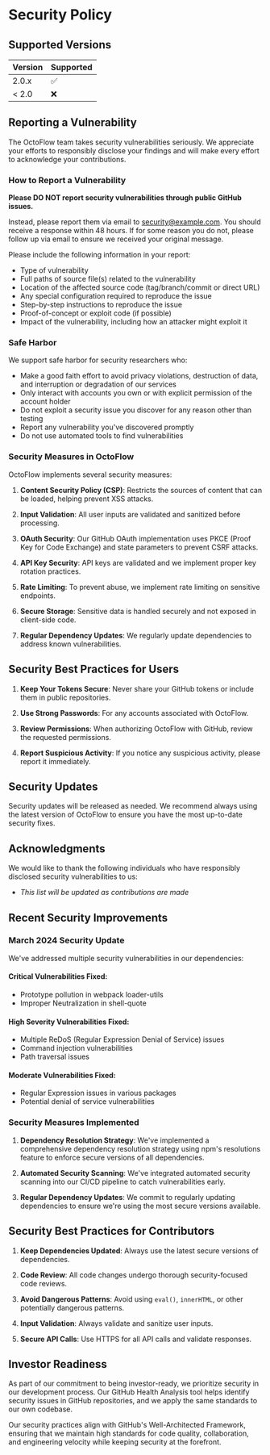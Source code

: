 # Security Policy

## Supported Versions

| Version | Supported          |
| ------- | ------------------ |
| 2.0.x   | :white_check_mark: |
| < 2.0   | :x:                |

## Reporting a Vulnerability

The OctoFlow team takes security vulnerabilities seriously. We appreciate your efforts to responsibly disclose your findings and will make every effort to acknowledge your contributions.

### How to Report a Vulnerability

**Please DO NOT report security vulnerabilities through public GitHub issues.**

Instead, please report them via email to [security@example.com](mailto:security@example.com). You should receive a response within 48 hours. If for some reason you do not, please follow up via email to ensure we received your original message.

Please include the following information in your report:

- Type of vulnerability
- Full paths of source file(s) related to the vulnerability
- Location of the affected source code (tag/branch/commit or direct URL)
- Any special configuration required to reproduce the issue
- Step-by-step instructions to reproduce the issue
- Proof-of-concept or exploit code (if possible)
- Impact of the vulnerability, including how an attacker might exploit it

### Safe Harbor

We support safe harbor for security researchers who:

- Make a good faith effort to avoid privacy violations, destruction of data, and interruption or degradation of our services
- Only interact with accounts you own or with explicit permission of the account holder
- Do not exploit a security issue you discover for any reason other than testing
- Report any vulnerability you've discovered promptly
- Do not use automated tools to find vulnerabilities

### Security Measures in OctoFlow

OctoFlow implements several security measures:

1. **Content Security Policy (CSP)**: Restricts the sources of content that can be loaded, helping prevent XSS attacks.

2. **Input Validation**: All user inputs are validated and sanitized before processing.

3. **OAuth Security**: Our GitHub OAuth implementation uses PKCE (Proof Key for Code Exchange) and state parameters to prevent CSRF attacks.

4. **API Key Security**: API keys are validated and we implement proper key rotation practices.

5. **Rate Limiting**: To prevent abuse, we implement rate limiting on sensitive endpoints.

6. **Secure Storage**: Sensitive data is handled securely and not exposed in client-side code.

7. **Regular Dependency Updates**: We regularly update dependencies to address known vulnerabilities.

## Security Best Practices for Users

1. **Keep Your Tokens Secure**: Never share your GitHub tokens or include them in public repositories.

2. **Use Strong Passwords**: For any accounts associated with OctoFlow.

3. **Review Permissions**: When authorizing OctoFlow with GitHub, review the requested permissions.

4. **Report Suspicious Activity**: If you notice any suspicious activity, please report it immediately.

## Security Updates

Security updates will be released as needed. We recommend always using the latest version of OctoFlow to ensure you have the most up-to-date security fixes.

## Acknowledgments

We would like to thank the following individuals who have responsibly disclosed security vulnerabilities to us:

- *This list will be updated as contributions are made*

## Recent Security Improvements

### March 2024 Security Update

We've addressed multiple security vulnerabilities in our dependencies:

#### Critical Vulnerabilities Fixed:
- Prototype pollution in webpack loader-utils
- Improper Neutralization in shell-quote

#### High Severity Vulnerabilities Fixed:
- Multiple ReDoS (Regular Expression Denial of Service) issues
- Command injection vulnerabilities
- Path traversal issues

#### Moderate Vulnerabilities Fixed:
- Regular Expression issues in various packages
- Potential denial of service vulnerabilities

### Security Measures Implemented

1. **Dependency Resolution Strategy**: We've implemented a comprehensive dependency resolution strategy using npm's resolutions feature to enforce secure versions of all dependencies.

2. **Automated Security Scanning**: We've integrated automated security scanning into our CI/CD pipeline to catch vulnerabilities early.

3. **Regular Dependency Updates**: We commit to regularly updating dependencies to ensure we're using the most secure versions available.

## Security Best Practices for Contributors

1. **Keep Dependencies Updated**: Always use the latest secure versions of dependencies.

2. **Code Review**: All code changes undergo thorough security-focused code reviews.

3. **Avoid Dangerous Patterns**: Avoid using `eval()`, `innerHTML`, or other potentially dangerous patterns.

4. **Input Validation**: Always validate and sanitize user inputs.

5. **Secure API Calls**: Use HTTPS for all API calls and validate responses.

## Investor Readiness

As part of our commitment to being investor-ready, we prioritize security in our development process. Our GitHub Health Analysis tool helps identify security issues in GitHub repositories, and we apply the same standards to our own codebase.

Our security practices align with GitHub's Well-Architected Framework, ensuring that we maintain high standards for code quality, collaboration, and engineering velocity while keeping security at the forefront. 